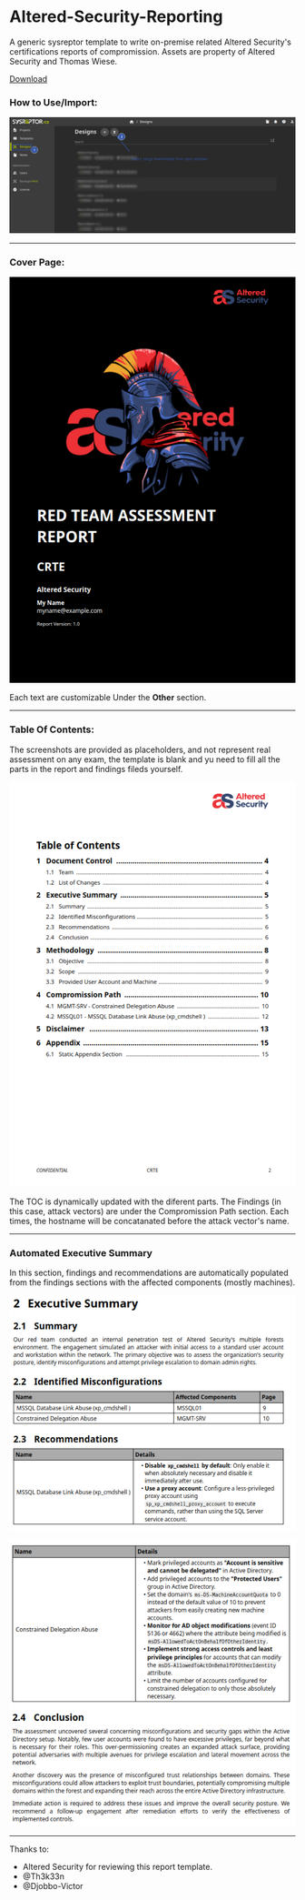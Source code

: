 # Altered-Security-Reporting
A generic sysreptor template to write on-premise related Altered Security's certifications reports of compromission.
Assets are property of Altered Security and Thomas Wiese.

[Download](https://github.com/didntchooseaname/Altered-Security-Reporting/releases)

### How to Use/Import:

![](/Demo-assets/import.png)

---

### Cover Page:

![Cover Page](/Demo-assets/cover.png)

Each text are customizable Under the **Other** section.

---

### Table Of Contents:

The screenshots are provided as placeholders, and not represent real assessment on any exam, the template is blank and yu need to fill all the parts in the report and findings fileds yourself.

![toc](/Demo-assets/toc.png)

The TOC is dynamically updated with the diferent parts. The Findings (in this case, attack vectors) are under the Compromission Path section. Each times, the hostname will be concatanated before the attack vector's name.

---

### Automated Executive Summary

In this section, findings and recommendations are automatically populated from the findings sections with the affected components (mostly machines).

![executive summary](/Demo-assets/exsum.png)

![executive summary 2](/Demo-assets/exsum2.png)

---

Thanks to:

- Altered Security for reviewing this report template.
- @Th3k33n
- @Djobbo-Victor
